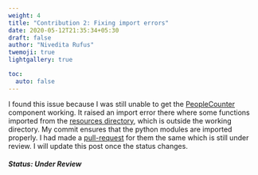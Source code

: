 ```yaml
---
weight: 4
title: "Contribution 2: Fixing import errors"
date: 2020-05-12T21:35:34+05:30
draft: false
author: "Nivedita Rufus"
twemoji: true
lightgallery: true

toc:
  auto: false
---
```


I found this issue because I was still unable to get the [PeopleCounter](https://github.com/robocomp/human-detection/tree/master/components/peopleCounter) component working. It raised an import error there where some functions imported from the [resources directory](https://github.com/robocomp/human-detection/tree/master/components/peopleCounter/resources), which is outside the working directory. My commit ensures that the python modules are imported properly. I had made a [pull-request](https://github.com/robocomp/human-detection/pull/3) for them the same which is still under review. I will update this post once the status changes.

##### Status: Under Review
